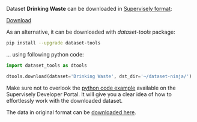 Dataset **Drinking Waste** can be downloaded in [Supervisely format](https://developer.supervisely.com/api-references/supervisely-annotation-json-format):

 [Download](https://assets.supervisely.com/remote/eyJsaW5rIjogInMzOi8vc3VwZXJ2aXNlbHktZGF0YXNldHMvMzUzMF9Ecmlua2luZyBXYXN0ZS9kcmlua2luZy13YXN0ZS1EYXRhc2V0TmluamEudGFyIiwgInNpZyI6ICJ2cDZGZUdCZTA2Y05HazExeThjL2xyZFVEYmd1U1hkeUc2czV2M1lYeTU0PSJ9?response-content-disposition=attachment%3B%20filename%3D%22drinking-waste-DatasetNinja.tar%22)

As an alternative, it can be downloaded with *dataset-tools* package:
``` bash
pip install --upgrade dataset-tools
```

... using following python code:
``` python
import dataset_tools as dtools

dtools.download(dataset='Drinking Waste', dst_dir='~/dataset-ninja/')
```
Make sure not to overlook the [python code example](https://developer.supervisely.com/getting-started/python-sdk-tutorials/iterate-over-a-local-project) available on the Supervisely Developer Portal. It will give you a clear idea of how to effortlessly work with the downloaded dataset.

The data in original format can be [downloaded here](https://www.kaggle.com/datasets/arkadiyhacks/drinking-waste-classification/download?datasetVersionNumber=2).